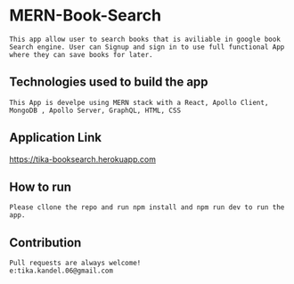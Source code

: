 # MERN-Book-Search
    This app allow user to search books that is aviliable in google book Search engine. User can Signup and sign in to use full functional App where they can save books for later.

## Technologies used to build the app
    This App is develpe using MERN stack with a React, Apollo Client, MongoDB , Apollo Server, GraphQL, HTML, CSS 



## Application Link
https://tika-booksearch.herokuapp.com


 
## How to run
    Please cllone the repo and run npm install and npm run dev to run the app.
    
## Contribution
    Pull requests are always welcome!
    e:tika.kandel.06@gmail.com


